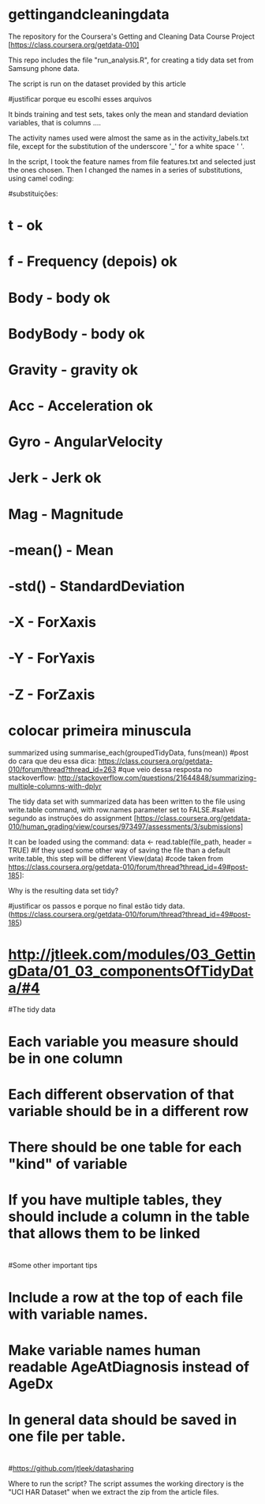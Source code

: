 # gettingandcleaningdata
The repository for the Coursera's Getting and Cleaning Data Course Project [https://class.coursera.org/getdata-010]

This repo includes the file "run_analysis.R", for creating a tidy data set from Samsung phone data.


The script is run on the dataset provided by this article

#justificar porque eu escolhi esses arquivos

It binds training and test sets, takes only the mean and standard deviation variables, that is columns ....

The activity names used were almost the same as in the activity_labels.txt file, except for the substitution of the underscore '_' for a white space ' '.


In the script, I took the feature names from file features.txt and selected just the ones chosen. Then I changed the names in a series of substitutions, using camel coding:


#substituições:
#
# t - <vazio> ok
# f - Frequency (depois) ok 
# Body - body ok
# BodyBody - body ok
# Gravity - gravity ok
# Acc - Acceleration ok
# Gyro - AngularVelocity
# Jerk - Jerk ok
# Mag - Magnitude
# -mean() - Mean
# -std() - StandardDeviation
# -X - ForXaxis
# -Y - ForYaxis
# -Z - ForZaxis
#
# colocar primeira minuscula


summarized using summarise_each(groupedTidyData, funs(mean)) #post do cara que deu essa dica: https://class.coursera.org/getdata-010/forum/thread?thread_id=263
 #que veio dessa resposta no stackoverflow: http://stackoverflow.com/questions/21644848/summarizing-multiple-columns-with-dplyr


The tidy data set with summarized data has been written to the file using write.table command, with row.names parameter set to FALSE.#salvei segundo as instruções do assignment [https://class.coursera.org/getdata-010/human_grading/view/courses/973497/assessments/3/submissions]

It can be loaded using the command: 
data <- read.table(file_path, header = TRUE) #if they used some other way of saving the file than a default write.table, this step will be different
    View(data)
#code taken from https://class.coursera.org/getdata-010/forum/thread?thread_id=49#post-185]:	

Why is the resulting data set tidy?

#justificar os passos e porque no final estão tidy data.(https://class.coursera.org/getdata-010/forum/thread?thread_id=49#post-185)
# http://jtleek.com/modules/03_GettingData/01_03_componentsOfTidyData/#4
#The tidy data
#
#    Each variable you measure should be in one column
#    Each different observation of that variable should be in a different row
#    There should be one table for each "kind" of variable
#    If you have multiple tables, they should include a column in the table that allows them to be linked
#
#Some other important tips
#
#    Include a row at the top of each file with variable names.
#    Make variable names human readable AgeAtDiagnosis instead of AgeDx
#    In general data should be saved in one file per table.
#
#https://github.com/jtleek/datasharing


Where to run the script?
The script assumes the working directory is the "UCI HAR Dataset" when we extract the zip from the article files.
